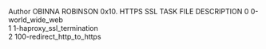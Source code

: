 Author OBINNA ROBINSON
0x10. HTTPS SSL
TASK 	FILE 	DESCRIPTION
0 	0-world_wide_web 	
1 	1-haproxy_ssl_termination 	
2 	100-redirect_http_to_https 	
